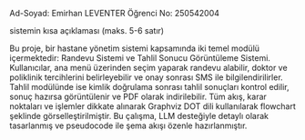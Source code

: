 Ad-Soyad: Emirhan LEVENTER
Öğrenci No: 250542004

sistemin kısa açıklaması (maks. 5-6 satır)

Bu proje, bir hastane yönetim sistemi kapsamında iki temel modülü içermektedir: Randevu Sistemi ve Tahlil Sonucu Görüntüleme Sistemi. Kullanıcılar, ana menü üzerinden seçim yaparak randevu alabilir, doktor ve poliklinik
tercihlerini belirleyebilir ve onay sonrası SMS ile bilgilendirilirler. Tahlil modülünde ise kimlik doğrulama sonrası tahlil sonuçları kontrol edilir, sonuç hazırsa görüntülenir ve PDF olarak indirilebilir. Tüm akış, karar
noktaları ve işlemler dikkate alınarak Graphviz DOT dili kullanılarak flowchart şeklinde görselleştirilmiştir. Bu çalışma, LLM desteğiyle detaylı olarak tasarlanmış ve pseudocode ile şema akışı özenle hazırlanmıştır.
